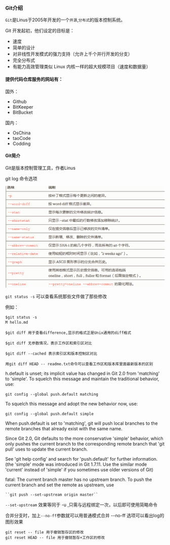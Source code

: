 ### Git介绍

`Git`是Linus于2005年开发的一个`开源`,`分布式`的版本控制系统。

Git 开发起初，他们设定的目标是：<br />
* 速度 
* 简单的设计 
* 对非线性开发模式的强力支持（允许上千个并行开发的分支） 
* 完全分布式 
* 有能力高效管理类似 Linux 内核一样的超大规模项目（速度和数据量）

#### 提供代码仓库服务的网站有：
国外：
* Github
* BitKeeper
* BitBucket

国内：
* OsChina 
* taoCode
* Codding


#### Git简介

Git是版本控制管理工具，作者Linus

git log 命令选项

![git-log.png](https://github.com/zaifeng/Git/blob/master/images/git-log.png "option words")


```git status -s``` 可以查看系统那些文件做了那些修改

例如：
```
$git status -s
M hello.md

$git diff 用于查看difference,显示的格式正是Unix通用的diff格式

$git diff 无参数情况，表示工作区和索引区对比

$git diff --cached 表示索引区和版本控制区对比

用git diff HEAD -- readme.txt命令可以查看工作区和版本库里面最新版本的区别
```

h.default is unset; its implicit value has changed in
Git 2.0 from 'matching' to 'simple'. To squelch this message
and maintain the traditional behavior, use:

  ``git config --global push.default matching``

To squelch this message and adopt the new behavior now, use:

  ``git config --global push.default simple``

When push.default is set to 'matching', git will push local branches
to the remote branches that already exist with the same name.

Since Git 2.0, Git defaults to the more conservative 'simple'
behavior, which only pushes the current branch to the corresponding
remote branch that 'git pull' uses to update the current branch.

See 'git help config' and search for 'push.default' for further information.
(the 'simple' mode was introduced in Git 1.7.11. Use the similar mode
'current' instead of 'simple' if you sometimes use older versions of Git)

fatal: The current branch master has no upstream branch.
To push the current branch and set the remote as upstream, use

    ``git push --set-upstream origin master``

``--set-upstream`` 效果等同于 -u ,只需与远程绑定一次，以后即可使用简略命令

合并分支时，加上``--no-ff``参数就可以用普通模式合并
--no-ff 选项可以看出log的图形效果

```
git reset -- file 用于撤销暂存区的修改
git reset HEAD -- file 用于撤销暂存+工作区的修改

```
